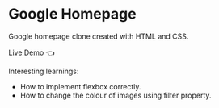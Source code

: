 # Google Homepage

Google homepage clone created with HTML and CSS.

[Live Demo](https://itsmattg.github.io/google-homepage/) :point_left:

Interesting learnings:
- How to implement flexbox correctly.
- How to change the colour of images using filter property.

